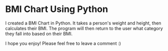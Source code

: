 # BMI Chart Using Python

I created a BMI Chart in Python. It takes a person's weight and height, then calculates their BMI.
The program will then return to the user what category they fall into based on their BMI.

I hope you enjoy! Please feel free to leave a comment :)
